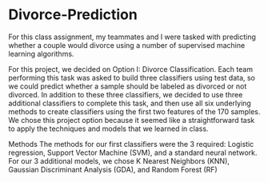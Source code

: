 # Divorce-Prediction
For this class assignment, my teammates and I were tasked with predicting whether a couple would divorce using a number of supervised machine learning algorithms.

For this project, we decided on Option I: Divorce Classification. Each team performing this task was asked to build three classifiers using test data, so we could predict whether a sample should be labeled as divorced or not divorced. In addition to these three classifiers, we decided to use three additional classifiers to complete this task, and then use all six underlying methods to create classifiers using the first two features of the 170 samples. 
We chose this project option because it seemed like a straightforward task to apply the techniques and models that we learned in class.

Methods
	The methods for our first classifiers were the 3 required: Logistic regression, Support Vector Machine (SVM), and a standard neural network. For our 3 additional models, we chose K Nearest Neighbors (KNN), Gaussian Discriminant Analysis (GDA), and Random Forest (RF)

